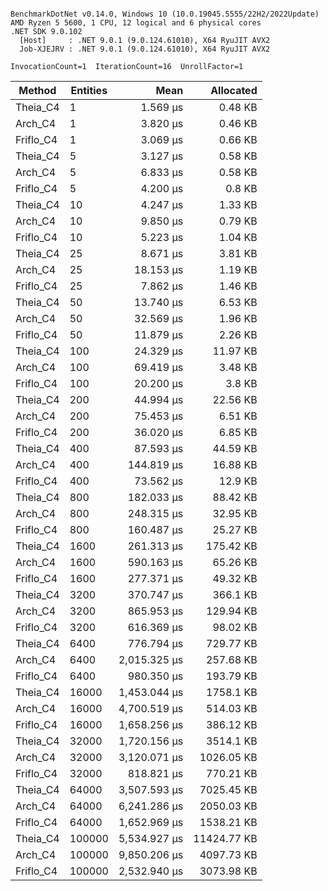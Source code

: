 ```

BenchmarkDotNet v0.14.0, Windows 10 (10.0.19045.5555/22H2/2022Update)
AMD Ryzen 5 5600, 1 CPU, 12 logical and 6 physical cores
.NET SDK 9.0.102
  [Host]     : .NET 9.0.1 (9.0.124.61010), X64 RyuJIT AVX2
  Job-XJEJRV : .NET 9.0.1 (9.0.124.61010), X64 RyuJIT AVX2

InvocationCount=1  IterationCount=16  UnrollFactor=1  

```
| Method    | Entities | Mean         | Allocated   |
|---------- |--------- |-------------:|------------:|
| Theia_C4  | 1        |     1.569 μs |     0.48 KB |
| Arch_C4   | 1        |     3.820 μs |     0.46 KB |
| Friflo_C4 | 1        |     3.069 μs |     0.66 KB |
| Theia_C4  | 5        |     3.127 μs |     0.58 KB |
| Arch_C4   | 5        |     6.833 μs |     0.58 KB |
| Friflo_C4 | 5        |     4.200 μs |      0.8 KB |
| Theia_C4  | 10       |     4.247 μs |     1.33 KB |
| Arch_C4   | 10       |     9.850 μs |     0.79 KB |
| Friflo_C4 | 10       |     5.223 μs |     1.04 KB |
| Theia_C4  | 25       |     8.671 μs |     3.81 KB |
| Arch_C4   | 25       |    18.153 μs |     1.19 KB |
| Friflo_C4 | 25       |     7.862 μs |     1.46 KB |
| Theia_C4  | 50       |    13.740 μs |     6.53 KB |
| Arch_C4   | 50       |    32.569 μs |     1.96 KB |
| Friflo_C4 | 50       |    11.879 μs |     2.26 KB |
| Theia_C4  | 100      |    24.329 μs |    11.97 KB |
| Arch_C4   | 100      |    69.419 μs |     3.48 KB |
| Friflo_C4 | 100      |    20.200 μs |      3.8 KB |
| Theia_C4  | 200      |    44.994 μs |    22.56 KB |
| Arch_C4   | 200      |    75.453 μs |     6.51 KB |
| Friflo_C4 | 200      |    36.020 μs |     6.85 KB |
| Theia_C4  | 400      |    87.593 μs |    44.59 KB |
| Arch_C4   | 400      |   144.819 μs |    16.88 KB |
| Friflo_C4 | 400      |    73.562 μs |     12.9 KB |
| Theia_C4  | 800      |   182.033 μs |    88.42 KB |
| Arch_C4   | 800      |   248.315 μs |    32.95 KB |
| Friflo_C4 | 800      |   160.487 μs |    25.27 KB |
| Theia_C4  | 1600     |   261.313 μs |   175.42 KB |
| Arch_C4   | 1600     |   590.163 μs |    65.26 KB |
| Friflo_C4 | 1600     |   277.371 μs |    49.32 KB |
| Theia_C4  | 3200     |   370.747 μs |    366.1 KB |
| Arch_C4   | 3200     |   865.953 μs |   129.94 KB |
| Friflo_C4 | 3200     |   616.369 μs |    98.02 KB |
| Theia_C4  | 6400     |   776.794 μs |   729.77 KB |
| Arch_C4   | 6400     | 2,015.325 μs |   257.68 KB |
| Friflo_C4 | 6400     |   980.350 μs |   193.79 KB |
| Theia_C4  | 16000    | 1,453.044 μs |   1758.1 KB |
| Arch_C4   | 16000    | 4,700.519 μs |   514.03 KB |
| Friflo_C4 | 16000    | 1,658.256 μs |   386.12 KB |
| Theia_C4  | 32000    | 1,720.156 μs |   3514.1 KB |
| Arch_C4   | 32000    | 3,120.071 μs |  1026.05 KB |
| Friflo_C4 | 32000    |   818.821 μs |   770.21 KB |
| Theia_C4  | 64000    | 3,507.593 μs |  7025.45 KB |
| Arch_C4   | 64000    | 6,241.286 μs |  2050.03 KB |
| Friflo_C4 | 64000    | 1,652.969 μs |  1538.21 KB |
| Theia_C4  | 100000   | 5,534.927 μs | 11424.77 KB |
| Arch_C4   | 100000   | 9,850.206 μs |  4097.73 KB |
| Friflo_C4 | 100000   | 2,532.940 μs |  3073.98 KB |
